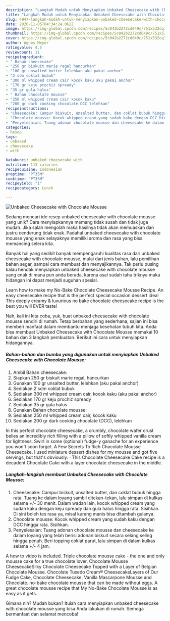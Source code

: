 ```yaml
---
description: "Langkah Mudah untuk Menyiapkan Unbaked Cheesecake with Chocolate Mousse Anti Gagal"
title: "Langkah Mudah untuk Menyiapkan Unbaked Cheesecake with Chocolate Mousse Anti Gagal"
slug: 4947-langkah-mudah-untuk-menyiapkan-unbaked-cheesecake-with-chocolate-mousse-anti-gagal
date: 2020-11-05T04:34:24.062Z
image: https://img-global.cpcdn.com/recipes/5c042b2272cd049c/751x532cq70/unbaked-cheesecake-with-chocolate-mousse-foto-resep-utama.jpg
thumbnail: https://img-global.cpcdn.com/recipes/5c042b2272cd049c/751x532cq70/unbaked-cheesecake-with-chocolate-mousse-foto-resep-utama.jpg
cover: https://img-global.cpcdn.com/recipes/5c042b2272cd049c/751x532cq70/unbaked-cheesecake-with-chocolate-mousse-foto-resep-utama.jpg
author: Agnes Meyer
ratingvalue: 4.5
reviewcount: 11
recipeingredient:
- " Bahan cheesecake"
- "250 gr biskuit marie regal hancurkan"
- "100 gr unsalted butter lelehkan aku pakai anchor"
- "2 sdm coklat bubuk"
- "300 ml whipped cream cair kocok kaku aku pakai anchor"
- "170 gr keju prochiz spready"
- "35 gr gula halus"
- " Bahan chocolate mousse"
- "250 ml whipped cream cair kocok kaku"
- "200 gr dark cooking chocolate DCC lelehkan"
recipeinstructions:
- "Cheesecake: Campur biskuit, unsalted butter, dan coklat bubuk hingga rata. Tuang ke dalam loyang sambil ditekan-tekan, lalu simpan di kulkas selama +/- 30 menit. Dalam wadah lain, kocok whipped cream yang sudah kaku dengan keju spready dan gula halus hingga rata. Sisihkan. Di sini boleh tes rasa ya, misal kurang manis bisa ditambah gulanya."
- "Chocolate mousse: Kocok whipped cream yang sudah kaku dengan DCC hingga rata. Sisihkan."
- "Penyelesaian: Tuang adonan chocolate mousse dan cheesecake ke dalam loyang yang telah berisi adonan biskuit secara selang seling hingga penuh. Beri topping coklat parut, lalu simpan di dalam kulkas selama +/- 4 jam."
categories:
- Resep
tags:
- unbaked
- cheesecake
- with

katakunci: unbaked cheesecake with 
nutrition: 113 calories
recipecuisine: Indonesian
preptime: "PT35M"
cooktime: "PT33M"
recipeyield: "1"
recipecategory: Lunch

---
```



![Unbaked Cheesecake with Chocolate Mousse](https://img-global.cpcdn.com/recipes/5c042b2272cd049c/751x532cq70/unbaked-cheesecake-with-chocolate-mousse-foto-resep-utama.jpg)

Sedang mencari ide resep unbaked cheesecake with chocolate mousse yang unik? Cara menyiapkannya memang tidak susah dan tidak juga mudah. Jika salah mengolah maka hasilnya tidak akan memuaskan dan justru cenderung tidak enak. Padahal unbaked cheesecake with chocolate mousse yang enak selayaknya memiliki aroma dan rasa yang bisa memancing selera kita.

Banyak hal yang sedikit banyak mempengaruhi kualitas rasa dari unbaked cheesecake with chocolate mousse, mulai dari jenis bahan, lalu pemilihan bahan segar, sampai cara membuat dan menyajikannya. Tak perlu pusing kalau hendak menyiapkan unbaked cheesecake with chocolate mousse yang enak di mana pun anda berada, karena asal sudah tahu triknya maka hidangan ini dapat menjadi suguhan spesial.

Learn how to make my No-Bake Chocolate Cheesecake Mousse Recipe. An easy cheesecake recipe that is the perfect special occasion dessert idea! This deeply creamy &amp; luxurious no bake chocolate cheesecake recipe is the best you will EVER taste!


Nah, kali ini kita coba, yuk, buat unbaked cheesecake with chocolate mousse sendiri di rumah. Tetap berbahan yang sederhana, sajian ini bisa memberi manfaat dalam membantu menjaga kesehatan tubuh kita. Anda bisa membuat Unbaked Cheesecake with Chocolate Mousse memakai 10 bahan dan 3 langkah pembuatan. Berikut ini cara untuk menyiapkan hidangannya.

<!--inarticleads1-->

##### Bahan-bahan dan bumbu yang digunakan untuk menyiapkan Unbaked Cheesecake with Chocolate Mousse:

1. Ambil  Bahan cheesecake:
1. Siapkan 250 gr biskuit marie regal, hancurkan
1. Gunakan 100 gr unsalted butter, lelehkan (aku pakai anchor)
1. Sediakan 2 sdm coklat bubuk
1. Sediakan 300 ml whipped cream cair, kocok kaku (aku pakai anchor)
1. Sediakan 170 gr keju prochiz spready
1. Sediakan 35 gr gula halus
1. Gunakan  Bahan chocolate mousse:
1. Sediakan 250 ml whipped cream cair, kocok kaku
1. Sediakan 200 gr dark cooking chocolate (DCC), lelehkan


In this perfect chocolate cheesecake, a crumbly, chocolate wafer crust belies an incredibly rich filling with a pillow of softly whipped vanilla cream for lightness. Swirl in some (optional) fudge-y ganache for an experience you won&#39;t soon forget. A Few Secrets To Rich Chocolate Mousse Cheesecake. I used miniature dessert dishes for my mousse and got five servings, but that&#39;s obviously. · This Chocolate Cheesecake Cake recipe is a decadent Chocolate Cake with a layer chocolate cheesecake in the middle. 

<!--inarticleads2-->

##### Langkah-langkah membuat Unbaked Cheesecake with Chocolate Mousse:

1. Cheesecake: Campur biskuit, unsalted butter, dan coklat bubuk hingga rata. Tuang ke dalam loyang sambil ditekan-tekan, lalu simpan di kulkas selama +/- 30 menit. Dalam wadah lain, kocok whipped cream yang sudah kaku dengan keju spready dan gula halus hingga rata. Sisihkan. Di sini boleh tes rasa ya, misal kurang manis bisa ditambah gulanya.
1. Chocolate mousse: Kocok whipped cream yang sudah kaku dengan DCC hingga rata. Sisihkan.
1. Penyelesaian: Tuang adonan chocolate mousse dan cheesecake ke dalam loyang yang telah berisi adonan biskuit secara selang seling hingga penuh. Beri topping coklat parut, lalu simpan di dalam kulkas selama +/- 4 jam.


A how to video is included. Triple chocolate mousse cake - the one and only mousse cake for a true chocolate lover. Chocolate Mousse CheesecakeSilky Chocolate Cheesecake Topped with a Layer of Belgian Chocolate Mousse. Chocolate Tuxedo Cream® CheesecakeLayers of Our Fudge Cake, Chocolate Cheesecake, Vanilla Mascarpone Mousse and Chocolate. no-bake chocolate mousse that can be made without eggs. A great chocolate mousse recipe that My No-Bake Chocolate Mousse is as easy as it gets. 

Gimana nih? Mudah bukan? Itulah cara menyiapkan unbaked cheesecake with chocolate mousse yang bisa Anda lakukan di rumah. Semoga bermanfaat dan selamat mencoba!
